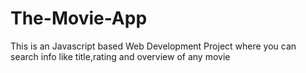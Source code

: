 # The-Movie-App
This is an Javascript based Web Development Project where you can search info like title,rating and overview of any movie
